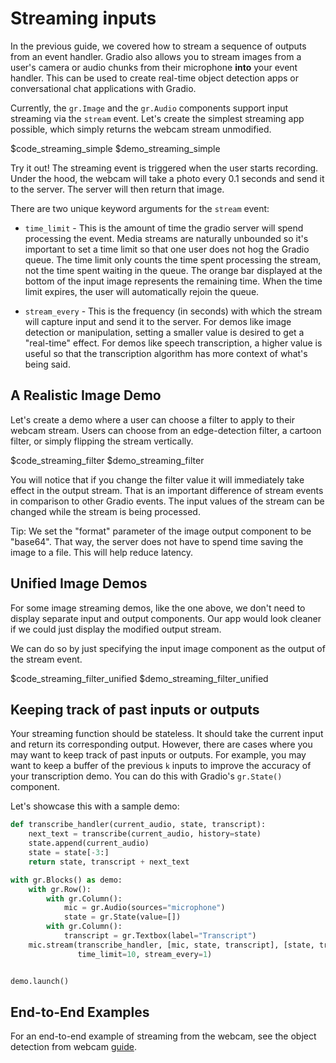 # Streaming inputs

In the previous guide, we covered how to stream a sequence of outputs from an event handler. Gradio also allows you to stream images from a user's camera or audio chunks from their microphone **into** your event handler. This can be used to create real-time object detection apps or conversational chat applications with Gradio.

Currently, the `gr.Image` and the `gr.Audio` components support input streaming via the `stream` event.
Let's create the simplest streaming app possible, which simply returns the webcam stream unmodified.

$code_streaming_simple
$demo_streaming_simple

Try it out! The streaming event is triggered when the user starts recording. Under the hood, the webcam will take a photo every 0.1 seconds and send it to the server. The server will then return that image.

There are two unique keyword arguments for the `stream` event:

* `time_limit` - This is the amount of time the gradio server will spend processing the event. Media streams are naturally unbounded so it's important to set a time limit so that one user does not hog the Gradio queue. The time limit only counts the time spent processing the stream, not the time spent waiting in the queue. The orange bar displayed at the bottom of the input image represents the remaining time. When the time limit expires, the user will automatically rejoin the queue.

* `stream_every` - This is the frequency (in seconds) with which the stream will capture input and send it to the server. For demos like image detection or manipulation, setting a smaller value is desired to get a "real-time" effect. For demos like speech transcription, a higher value is useful so that the transcription algorithm has more context of what's being said.

## A Realistic Image Demo

Let's create a demo where a user can choose a filter to apply to their webcam stream. Users can choose from an edge-detection filter, a cartoon filter, or simply flipping the stream vertically.

$code_streaming_filter
$demo_streaming_filter

You will notice that if you change the filter value it will immediately take effect in the output stream. That is an important difference of stream events in comparison to other Gradio events. The input values of the stream can be changed while the stream is being processed. 

Tip: We set the "format" parameter of the image output component to be "base64". That way, the server does not have to spend time saving the image to a file. This will help reduce latency.

## Unified Image Demos

For some image streaming demos, like the one above, we don't need to display separate input and output components. Our app would look cleaner if we could just display the modified output stream.

We can do so by just specifying the input image component as the output of the stream event.

$code_streaming_filter_unified
$demo_streaming_filter_unified

## Keeping track of past inputs or outputs

Your streaming function should be stateless. It should take the current input and return its corresponding output. However, there are cases where you may want to keep track of past inputs or outputs. For example, you may want to keep a buffer of the previous `k` inputs to improve the accuracy of your transcription demo. You can do this with Gradio's `gr.State()` component.

Let's showcase this with a sample demo:

```python
def transcribe_handler(current_audio, state, transcript):
    next_text = transcribe(current_audio, history=state)
    state.append(current_audio)
    state = state[-3:]
    return state, transcript + next_text

with gr.Blocks() as demo:
    with gr.Row():
        with gr.Column():
            mic = gr.Audio(sources="microphone")
            state = gr.State(value=[])
        with gr.Column():
            transcript = gr.Textbox(label="Transcript")
    mic.stream(transcribe_handler, [mic, state, transcript], [state, transcript],
               time_limit=10, stream_every=1)


demo.launch()
```

## End-to-End Examples

For an end-to-end example of streaming from the webcam, see the object detection from webcam [guide](/main/guides/object-detection-from-webcam-with-webrtc).